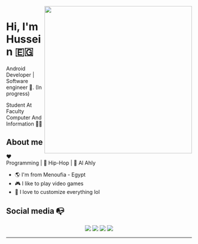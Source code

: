 <img align="right" width="400" height="400" src="https://instagram.feoh3-1.fna.fbcdn.net/v/t51.2885-15/e35/72767618_530543940843085_5872510229440679720_n.jpg?_nc_ht=instagram.feoh3-1.fna.fbcdn.net&_nc_cat=101&_nc_ohc=QePZ0N-eHRoAX_hftNl&oh=08407c6056b3380fc09d01f51ed9729c&oe=5F30A1C4">


# Hi, I'm Hussein :egypt:

Android Developer | Software engineer :robot:. (In progress)

Student At Faculty Computer And Information :man_technologist:

## About me 

:heart: Programming | :black_heart: Hip-Hop | :blue_heart: Al Ahly

- :earth_americas: I'm from Menoufia - Egypt
- :video_game: I like to play video games
- :gem: I love to customize everything lol


## Social media :mailbox_with_no_mail:

<p align="center">
    <a href="https://www.slideshare.net/husseinzayed4"><img src="https://img.shields.io/badge/slideshare-%230177B5?style=flat&logo=slideshare&logoColor=white"/></a>
    <a href="https://www.linkedin.com/in/hussein-zayed-46227a16a/"><img src="https://img.shields.io/badge/linkedin-%230177B5?style=flat&logo=linkedin&logoColor=white"/></a>
    <a href="https://www.facebook.com/husseinzayed11"><img src="http://img.shields.io/badge/-facebook-1565c0?style=flat-square&logo=facebook&logoColor=white"/></a>
    <a href="https://www.instagram.com/husseinzayed12/"><img src="https://img.shields.io/badge/instagram-%23E4415F?style=flat&logo=instagram&logoColor=white"/></a>
  </p>

---
